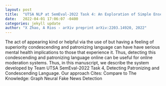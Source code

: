 ```yaml
---
layout: post
title:  "UTSA NLP at SemEval-2022 Task 4: An Exploration of Simple Ensembles of Transformers, Convolutional, and Recurrent Neural Networks"
date:   2022-04-01 17:06:07 -0400
categories: jekyll update
author: "X Zhao, A Rios - arXiv preprint arXiv:2203.14920, 2022"
---
```

The act of appearing kind or helpful via the use of but having a feeling of superiority condescending and patronizing language can have have serious mental health implications to those that experience it. Thus, detecting this condescending and patronizing language online can be useful for online moderation systems. Thus, in this manuscript, we describe the system developed by Team UTSA SemEval-2022 Task 4, Detecting Patronizing and Condescending Language. Our approach Cites: Compare to The Knowledge: Graph Neural Fake News Detection